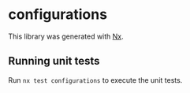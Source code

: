 # configurations

This library was generated with [Nx](https://nx.dev).

## Running unit tests

Run `nx test configurations` to execute the unit tests.
